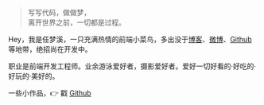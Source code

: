 > 写写代码，做做梦，  
> 离开世界之前，一切都是过程。

Hey，我是任梦溪，一只充满热情的前端小菜鸟，多出没于[博客](https://blog.csdn.net/sinat_31231955)、[微博](weibo.com/cicistream)、[Github](http://github.com/cicistream) 等地带，绝招尚在开发中。

职业是前端开发工程师。业余游泳爱好者，摄影爱好者。爱好一切好看的·好吃的·好玩的·美好的。

一些小作品，👉 戳 [Github](http://github.com/cicistream)

